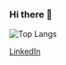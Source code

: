 ### Hi there 👋

![Top Langs]([https://github-readme-stats.vercel.app/api/top-langs/?username=seohokim&layout=compact&theme=onedark](https://github-readme-stats.vercel.app/api/top-langs/?username=seohokim))

[LinkedIn](https://www.linkedin.com/in/서호-김-b18416296/)
